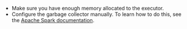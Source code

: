 * Make sure you have enough memory allocated to the executor.
* Configure the garbage collector manually. To learn how to do this, see the [Apache Spark documentation](https://spark.apache.org/docs/latest/tuning.html#garbage-collection-tuning).
